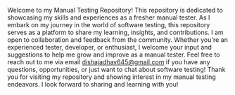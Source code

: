 Welcome to my Manual Testing Repository! This repository is dedicated to showcasing my skills and experiences as a fresher manual tester. As I embark on my journey in the world of software testing, this repository serves as a platform to share my learning, insights, and contributions.
I am open to collaboration and feedback from the community. Whether you're an experienced tester, developer, or enthusiast, I welcome your input and suggestions to help me grow and improve as a manual tester.
Feel free to reach out to me via email dishajadhav645@gmail.com if you have any questions, opportunities, or just want to chat about software testing!
Thank you for visiting my repository and showing interest in my manual testing endeavors. I look forward to sharing and learning with you!
